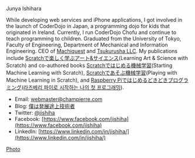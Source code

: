 Junya Ishihara

While developing web services and iPhone applications, I got involved in the launch of CoderDojo in Japan, a programming dojo for kids that originated in Ireland. Currently, I run CoderDojo Chofu and continue to teach programming to children. Graduated from the University of Tokyo, Faculty of Engineering, Department of Mechanical and Information Engineering. CEO of [Machiquest](https://machique.st) and [Tsukurusha LLC](https://tsukurusha.com/). My publications include [Scratchで楽しく学ぶアート&サイエンス](https://www.amazon.co.jp/dp/4296070142)(Learning Art & Science with Scratch) and co-authored books [Scratchではじめる機械学習](https://www.amazon.co.jp/dp/4873119189)(Starting Machine Learning with Scratch), [Scratchであそぶ機械学習](https://www.amazon.co.jp/dp/4873119960)(Playing with Machine Learning in Scratch), and [Raspberry Piではじめるどきどきプログラミング](https://www.amazon.co.jp/dp/4822253120)([라즈베리 파이로 시작하는 나의 첫 프로그래밍](https://product.kyobobook.co.kr/detail/S000001019572)).

- Email: webmaster@champierre.com
- Blog: [僕は発展途上技術者](http://blog.champierre.com/)
- Twitter: [@jishiha](https://twitter.com/jishiha)
- Facebook: [https://www.facebook.com/jishiha](https://www.facebook.com/jishiha)
- LinkedIn: [https://www.linkedin.com/in/jishiha/](https://www.linkedin.com/in/jishiha/)

[Photo](//s3-ap-northeast-1.amazonaws.com/champierre-blog/images/images/000/000/042/blog/jishiha.jpg)
